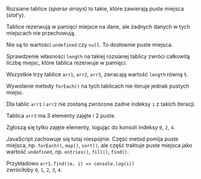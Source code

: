 Rozsiane tablice (_sparse arrays_) to takie, które zawierają puste miejsca (_slot_'y).

Tablice rezerwują w pamięci miejsce na dane, ale żadnych danych w tych miejscach nie przechowują.

Nie są to wartości `undefined` czy `null`. To dosłownie puste miejsca.

Sprawdzenie własności `length` na takiej rozsianej tablicy zwróci całkowitą liczbę miejsc, które tablica rezerwuje w pamięci.

Wszystkie trzy tablice `arr1`, `arr2`, `arr3`, zwracają wartość `length` równą `5`.

Wywołanie metody `forEach()` na tych tablicach nie iteruje jednak pustych miejsc.

Dla tablic `arr1` i `arr2` nie zostaną zwrócone żadne indeksy `i` z takich iteracji.

Tablica `arr3` ma 3 elementy zajęte i 2 puste.

Zgłoszą się tylko zajęte elementy, logując do konsoli indeksy `0`, `2`, `4`.

JavaScript zachowuje się tutaj niespójnie. Część metod pomija puste miejsca, np. `forEach()`, `map()`, `sort()`, ale część traktuje puste miejsca jako wartość `undefined`, np. `entries()`, `fill()`, `find()`.

Przykładowo `arr1.find((e, i) => console.log(i))`\
zwróciłoby `0`, `1`, `2`, `3`, `4`.
